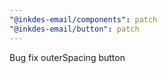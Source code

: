 ```yaml
---
"@inkdes-email/components": patch
"@inkdes-email/button": patch
---
```


Bug fix outerSpacing button
